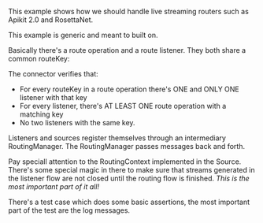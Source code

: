 This example shows how we should handle live streaming routers such as Apikit 2.0 and RosettaNet.

This example is generic and meant to built on.

Basically there's a route operation and a route listener. They both share a common routeKey:

The connector verifies that:

* For every routeKey in a route operation there's ONE and ONLY ONE listener with that key
* For every listener, there's AT LEAST ONE route operation with a matching key
* No two listeners with the same key.

Listeners and sources register themselves through an intermediary RoutingManager. The RoutingManager passes messages back and forth.

Pay speciall attention to the RoutingContext implemented in the Source. There's some special magic in there to make sure that streams generated in the listener flow are not closed until the routing flow is finished. *This is the most important part of it all!*

There's a test case which does some basic assertions, the most important part of the test are the log messages.
